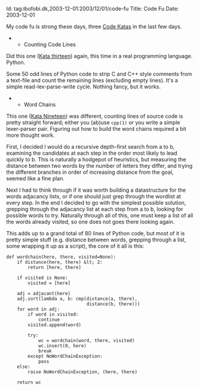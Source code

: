Id: tag:ibofobi.dk,2003-12-01:2003/12/01/code-fu
Title: Code Fu
Date: 2003-12-01

My code fu is strong these days, three <a
href='http://www.pragprog.com/pragdave/Practices/Kata/Index.rdoc,v'>Code
Katas</a> in the last few days.

* * Counting Code Lines

Did this one (<a
href='http://www.pragprog.com/pragdave/Practices/Kata/KataThirteen.rdoc,v'>Kata
thirteen</a>) again, this time in a real programming language.
Python.

Some 50 odd lines of Python code to strip C and C++ style comments
from a text-file and count the remaining lines (excluding empty lines).
It's a simple read-lex-parse-write cycle. Nothing fancy, but it
works.

* * Word Chains

This one (<a
href='http://www.pragprog.com/pragdave/Practices/Kata/KataNineteen.rdoc,v'>Kata Nineteen</a>) was different, counting lines of source code is pretty
straight forward; either you (ab)use `cpp(1)` or you write a
simple lexer-parser pair. Figuring out how to build the word chains 
required a bit more thought work.

First, I decided I would do a
recursive depth-first search from a to b, examining the candidates at
each step in the order most likely to lead quickly to b. This is
naturally a hodgepot of heuristics, but measuring the distance between
two words by the number of letters they differ, and trying the different
branches in order of increasing distance from the goal, seemed like a
fine plan.

Next I had to think through if it was worth
building a datastructure for the words adjacancy lists, or if one should
just grep through the wordlist at every step.
In the end I decided to go with the simplest possible solution,
grepping through the adjacancy list at each step from a to b, looking
for possible words to try. Naturally through all of this, one must keep
a list of all the words already visited, so one does not goes there
looking again.

This adds up to a grand total of 80 lines of Python code, but most of
it is pretty simple stuff (e.g. distance between words, grepping through a
list, some wrapping it up as a script), the core of it all is this:

    def wordchain(here, there, visited=None):
        if distance(here, there) &lt; 2:
            return [here, there]

        if visited is None:
            visited = [here]

        adj = adjacant(here)
        adj.sort(lambda a, b: cmp(distance(a, there),
                                  distance(b, there)))
        for word in adj:
            if word in visited:
                continue
            visited.append(word)

            try:
                wc = wordchain(word, there, visited)
                wc.insert(0, here)
                break
            except NoWordChainException:
                pass
        else:
            raise NoWordChainException, (here, there)

        return wc
